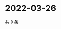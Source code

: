# 2022-03-26

共 0 条

<!-- BEGIN WEIBO -->
<!-- 最后更新时间 Sat Mar 26 2022 14:18:10 GMT+0800 (China Standard Time) -->

<!-- END WEIBO -->
